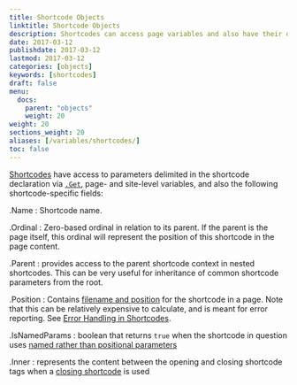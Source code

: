 ```yaml
---
title: Shortcode Objects
linktitle: Shortcode Objects
description: Shortcodes can access page variables and also have their own specific built-in objects.
date: 2017-03-12
publishdate: 2017-03-12
lastmod: 2017-03-12
categories: [objects]
keywords: [shortcodes]
draft: false
menu:
  docs:
    parent: "objects"
    weight: 20
weight: 20
sections_weight: 20
aliases: [/variables/shortcodes/]
toc: false
---
```


[Shortcodes][shortcodes] have access to parameters delimited in the shortcode declaration via [`.Get`][getfunction], page- and site-level variables, and also the following shortcode-specific fields:

.Name
: Shortcode name.

.Ordinal
: Zero-based ordinal in relation to its parent. If the parent is the page itself, this ordinal will represent the position of this shortcode in the page content.

.Parent
: provides access to the parent shortcode context in nested shortcodes. This can be very useful for inheritance of common shortcode parameters from the root.

.Position
: Contains [filename and position](https://godoc.org/github.com/gohugoio/hugo/common/text#Position) for the shortcode in a page. Note that this can be relatively expensive to calculate, and is meant for error reporting. See [Error Handling in Shortcodes](/templates/shortcode-templates/#error-handling-in-shortcodes).




.IsNamedParams
: boolean that returns `true` when the shortcode in question uses [named rather than positional parameters][shortcodes]

.Inner
: represents the content between the opening and closing shortcode tags when a [closing shortcode][markdownshortcode] is used

[getfunction]: /functions/get/
[markdownshortcode]: /content-management/shortcodes/#shortcodes-with-markdown
[shortcodes]: /templates/shortcode-templates/


